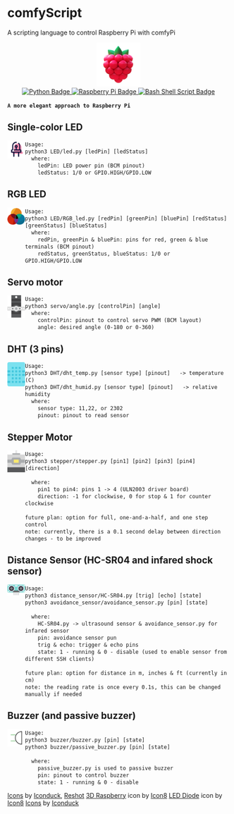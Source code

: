 # comfyScript
A scripting language to control Raspberry Pi with comfyPi
<div id="header" align="center">
  <img src="assets/icon.png" width="100"/>
</div>
<div id="badges" align="center">
  <a href="https://www.linkedin.com/in/tung-thomas-nguyen-9b010317b">
    <img src="https://img.shields.io/badge/python-3670A0?style=for-the-badge&logo=python&logoColor=ffdd54" alt="Python Badge"/>
  </a>
  <a href="https://www.youtube.com/@thomasthemaker">
    <img src="https://img.shields.io/badge/-Raspberry Pi-C51A4A?style=for-the-badge&logo=Raspberry-Pi" alt="Raspberry Pi Badge"/>
  </a>
    <a href="https://comfystudio.tech">
    <img src="https://img.shields.io/badge/shell_script-%23121011.svg?style=for-the-badge&logo=gnu-bash&logoColor=white" alt="Bash Shell Script Badge"/>
  </a>
</div>

**`A more elegant approach to Raspberry Pi`**

## Single-color LED
<div id="header" style="float: left;" >
  <img src="assets/led.png" width="40"/>
</div>

```
Usage:
python3 LED/led.py [ledPin] [ledStatus]
  where:
    ledPin: LED power pin (BCM pinout)
    ledStatus: 1/0 or GPIO.HIGH/GPIO.LOW
```

## RGB LED
<div id="header" style="float: left;" >
  <img src="assets/RGBLED.png" width="40"/>
</div>

```
Usage:
python3 LED/RGB_led.py [redPin] [greenPin] [bluePin] [redStatus][greenStatus] [blueStatus]
  where:
    redPin, greenPin & bluePin: pins for red, green & blue terminals (BCM pinout)
    redStatus, greenStatus, blueStatus: 1/0 or GPIO.HIGH/GPIO.LOW
```

## Servo motor
<div id="header" style="float: left;" >
  <img src="assets/servo.png" width="40"/>
</div>

```
Usage:
python3 servo/angle.py [controlPin] [angle]
  where:
    controlPin: pinout to control servo PWM (BCM layout)
    angle: desired angle (0-180 or 0-360)
```

## DHT (3 pins)
<div id="header" style="float: left;" >
  <img src="assets/dht11.png" width="40"/>
</div>

```
Usage:
python3 DHT/dht_temp.py [sensor type] [pinout]   -> temperature (C)
python3 DHT/dht_humid.py [sensor type] [pinout]   -> relative humidity
  where:
    sensor type: 11,22, or 2302
    pinout: pinout to read sensor
```

## Stepper Motor 
<div id="header" style="float: left;" >
  <img src="assets/stepper-motor.png" width="40"/>
</div>

```
Usage:
python3 stepper/stepper.py [pin1] [pin2] [pin3] [pin4] [direction]

  where:
    pin1 to pin4: pins 1 -> 4 (ULN2003 driver board)
    direction: -1 for clockwise, 0 for stop & 1 for counter clockwise

future plan: option for full, one-and-a-half, and one step control
note: currently, there is a 0.1 second delay between direction changes - to be improved
```

## Distance Sensor (HC-SR04 and infared shock sensor)
<div id="header" style="float: left;" >
  <img src="assets/distance-sensor.png" width="40"/>
</div>

```
Usage:
python3 distance_sensor/HC-SR04.py [trig] [echo] [state]
python3 avoidance_sensor/avoidance_sensor.py [pin] [state]

  where:
    HC-SR04.py -> ultrasound sensor & avoidance_sensor.py for infared sensor
    pin: avoidance sensor pun
    trig & echo: trigger & echo pins
    state: 1 - running & 0 - disable (used to enable sensor from different SSH clients)

future plan: option for distance in m, inches & ft (currently in cm)
note: the reading rate is once every 0.1s, this can be changed manually if needed
```

##  Buzzer (and passive buzzer)
<div id="header" style="float: left;" >
  <img src="assets/buzzer.png" width="40"/>
</div>

```
Usage:
python3 buzzer/buzzer.py [pin] [state]
python3 buzzer/passive_buzzer.py [pin] [state]

  where:
    passive_buzzer.py is used to passive buzzer
    pin: pinout to control buzzer
    state: 1 - running & 0 - disable 

```


<a href="https://iconduck.com/sets/arduino-icons-kit" target="_blank">Icons</a> by <a href="https://iconduck.com/" target="_blank">Iconduck</a>, <a href="https://www.reshot.com/" target="_blank">Reshot</a>
<a href="https://icons8.com/illustrations/illustration/3d-fluency-raspberry" target="_blank">3D Raspberry</a> icon by <a href="https://icons8.com/illustrations" target="_blank">Icon8</a>
<a href="https://icons8.com/icon/8BGi5ks3s1pY/led-diode" target="_blank">LED Diode</a> icon by <a href="https://icons8.com/illustrations" target="_blank">Icon8</a>
<a href="https://iconduck.com/sets/arduino-icons-kit" target="_blank">Icons</a> by <a href="https://iconduck.com/" target="_blank">Iconduck</a><br />
